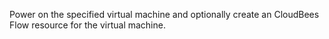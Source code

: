 Power on the specified virtual machine and optionally
            create an CloudBees Flow resource for the virtual
            machine.